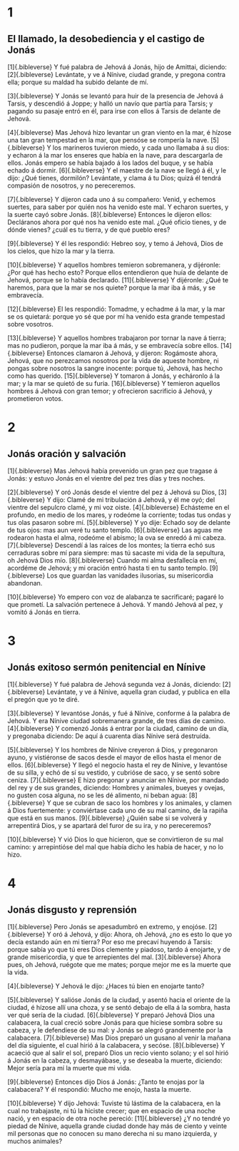 # 1 
## El llamado, la desobediencia y el castigo de Jonás
[1]{.bibleverse} Y fué palabra de Jehová á Jonás, hijo de Amittai, diciendo: 
[2]{.bibleverse} Levántate, y ve á Nínive, ciudad grande, y pregona contra ella; porque su maldad ha subido delante de mí.

 
[3]{.bibleverse} Y Jonás se levantó para huir de la presencia de Jehová á Tarsis, y descendió á Joppe; y halló un navío que partía para Tarsis; y pagando su pasaje entró en él, para irse con ellos á Tarsis de delante de Jehová.

 
[4]{.bibleverse} Mas Jehová hizo levantar un gran viento en la mar, é hízose una tan gran tempestad en la mar, que pensóse se rompería la nave. 
[5]{.bibleverse} Y los marineros tuvieron miedo, y cada uno llamaba á su dios: y echaron á la mar los enseres que había en la nave, para descargarla de ellos. Jonás empero se había bajado á los lados del buque, y se había echado á dormir. 
[6]{.bibleverse} Y el maestre de la nave se llegó á él, y le dijo: ¿Qué tienes, dormilón? Levántate, y clama á tu Dios; quizá él tendrá compasión de nosotros, y no pereceremos.

 
[7]{.bibleverse} Y dijeron cada uno á su compañero: Venid, y echemos suertes, para saber por quién nos ha venido este mal. Y echaron suertes, y la suerte cayó sobre Jonás. 
[8]{.bibleverse} Entonces le dijeron ellos: Decláranos ahora por qué nos ha venido este mal. ¿Qué oficio tienes, y de dónde vienes? ¿cuál es tu tierra, y de qué pueblo eres?

 
[9]{.bibleverse} Y él les respondió: Hebreo soy, y temo á Jehová, Dios de los cielos, que hizo la mar y la tierra.

 
[10]{.bibleverse} Y aquellos hombres temieron sobremanera, y dijéronle: ¿Por qué has hecho esto? Porque ellos entendieron que huía de delante de Jehová, porque se lo había declarado. 
[11]{.bibleverse} Y dijéronle: ¿Qué te haremos, para que la mar se nos quiete? porque la mar iba á más, y se embravecía.

 
[12]{.bibleverse} El les respondió: Tomadme, y echadme á la mar, y la mar se os quietará: porque yo sé que por mí ha venido esta grande tempestad sobre vosotros.

 
[13]{.bibleverse} Y aquellos hombres trabajaron por tornar la nave á tierra; mas no pudieron, porque la mar iba á más, y se embravecía sobre ellos. 
[14]{.bibleverse} Entonces clamaron á Jehová, y dijeron: Rogámoste ahora, Jehová, que no perezcamos nosotros por la vida de aqueste hombre, ni pongas sobre nosotros la sangre inocente: porque tú, Jehová, has hecho como has querido. 
[15]{.bibleverse} Y tomaron á Jonás, y echáronlo á la mar; y la mar se quietó de su furia. 
[16]{.bibleverse} Y temieron aquellos hombres á Jehová con gran temor; y ofrecieron sacrificio á Jehová, y prometieron votos. 

# 2 
## Jonás oración y salvación
[1]{.bibleverse} Mas Jehová había prevenido un gran pez que tragase á Jonás: y estuvo Jonás en el vientre del pez tres días y tres noches.

 
[2]{.bibleverse} Y oró Jonás desde el vientre del pez á Jehová su Dios, 
[3]{.bibleverse} Y dijo: Clamé de mi tribulación á Jehová, y él me oyó; del vientre del sepulcro clamé, y mi voz oiste. 
[4]{.bibleverse} Echásteme en el profundo, en medio de los mares, y rodeóme la corriente; todas tus ondas y tus olas pasaron sobre mí. 
[5]{.bibleverse} Y yo dije: Echado soy de delante de tus ojos: mas aun veré tu santo templo. 
[6]{.bibleverse} Las aguas me rodearon hasta el alma, rodeóme el abismo; la ova se enredó á mi cabeza. 
[7]{.bibleverse} Descendí á las raíces de los montes; la tierra echó sus cerraduras sobre mí para siempre: mas tú sacaste mi vida de la sepultura, oh Jehová Dios mío. 
[8]{.bibleverse} Cuando mi alma desfallecía en mí, acordéme de Jehová; y mi oración entró hasta ti en tu santo templo. 
[9]{.bibleverse} Los que guardan las vanidades ilusorias, su misericordia abandonan.

 
[10]{.bibleverse} Yo empero con voz de alabanza te sacrificaré; pagaré lo que prometí. La salvación pertenece á Jehová. Y mandó Jehová al pez, y vomitó á Jonás en tierra. 

# 3 
## Jonás exitoso sermón penitencial en Nínive
[1]{.bibleverse} Y fué palabra de Jehová segunda vez á Jonás, diciendo: 
[2]{.bibleverse} Levántate, y ve á Nínive, aquella gran ciudad, y publica en ella el pregón que yo te diré.

 
[3]{.bibleverse} Y levantóse Jonás, y fué á Nínive, conforme á la palabra de Jehová. Y era Nínive ciudad sobremanera grande, de tres días de camino. 
[4]{.bibleverse} Y comenzó Jonás á entrar por la ciudad, camino de un día, y pregonaba diciendo: De aquí á cuarenta días Nínive será destruída.

 
[5]{.bibleverse} Y los hombres de Nínive creyeron á Dios, y pregonaron ayuno, y vistiéronse de sacos desde el mayor de ellos hasta el menor de ellos. 
[6]{.bibleverse} Y llegó el negocio hasta el rey de Nínive, y levantóse de su silla, y echó de sí su vestido, y cubrióse de saco, y se sentó sobre ceniza. 
[7]{.bibleverse} E hizo pregonar y anunciar en Nínive, por mandado del rey y de sus grandes, diciendo: Hombres y animales, bueyes y ovejas, no gusten cosa alguna, no se les dé alimento, ni beban agua: 
[8]{.bibleverse} Y que se cubran de saco los hombres y los animales, y clamen á Dios fuertemente: y conviértase cada uno de su mal camino, de la rapiña que está en sus manos. 
[9]{.bibleverse} ¿Quién sabe si se volverá y arrepentirá Dios, y se apartará del furor de su ira, y no pereceremos?

 
[10]{.bibleverse} Y vió Dios lo que hicieron, que se convirtieron de su mal camino: y arrepintióse del mal que había dicho les había de hacer, y no lo hizo. 

# 4 
## Jonás disgusto y reprensión
[1]{.bibleverse} Pero Jonás se apesadumbró en extremo, y enojóse. 
[2]{.bibleverse} Y oró á Jehová, y dijo: Ahora, oh Jehová, ¿no es esto lo que yo decía estando aún en mi tierra? Por eso me precaví huyendo á Tarsis: porque sabía yo que tú eres Dios clemente y piadoso, tardo á enojarte, y de grande misericordia, y que te arrepientes del mal. 
[3]{.bibleverse} Ahora pues, oh Jehová, ruégote que me mates; porque mejor me es la muerte que la vida.

 
[4]{.bibleverse} Y Jehová le dijo: ¿Haces tú bien en enojarte tanto?

 
[5]{.bibleverse} Y salióse Jonás de la ciudad, y asentó hacia el oriente de la ciudad, é hízose allí una choza, y se sentó debajo de ella á la sombra, hasta ver qué sería de la ciudad. 
[6]{.bibleverse} Y preparó Jehová Dios una calabacera, la cual creció sobre Jonás para que hiciese sombra sobre su cabeza, y le defendiese de su mal: y Jonás se alegró grandemente por la calabacera. 
[7]{.bibleverse} Mas Dios preparó un gusano al venir la mañana del día siguiente, el cual hirió á la calabacera, y secóse. 
[8]{.bibleverse} Y acaeció que al salir el sol, preparó Dios un recio viento solano; y el sol hirió á Jonás en la cabeza, y desmayábase, y se deseaba la muerte, diciendo: Mejor sería para mí la muerte que mi vida.

 
[9]{.bibleverse} Entonces dijo Dios á Jonás: ¿Tanto te enojas por la calabacera? Y él respondió: Mucho me enojo, hasta la muerte.

 
[10]{.bibleverse} Y dijo Jehová: Tuviste tú lástima de la calabacera, en la cual no trabajaste, ni tú la hiciste crecer; que en espacio de una noche nació, y en espacio de otra noche pereció: 
[11]{.bibleverse} ¿Y no tendré yo piedad de Nínive, aquella grande ciudad donde hay más de ciento y veinte mil personas que no conocen su mano derecha ni su mano izquierda, y muchos animales? 